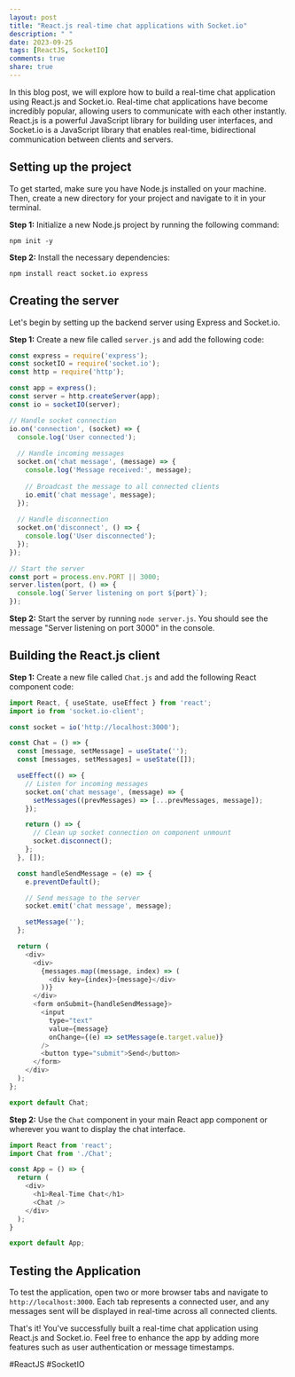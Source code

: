 ```yaml
---
layout: post
title: "React.js real-time chat applications with Socket.io"
description: " "
date: 2023-09-25
tags: [ReactJS, SocketIO]
comments: true
share: true
---
```


In this blog post, we will explore how to build a real-time chat application using React.js and Socket.io. Real-time chat applications have become incredibly popular, allowing users to communicate with each other instantly. React.js is a powerful JavaScript library for building user interfaces, and Socket.io is a JavaScript library that enables real-time, bidirectional communication between clients and servers.

## Setting up the project

To get started, make sure you have Node.js installed on your machine. Then, create a new directory for your project and navigate to it in your terminal.

**Step 1:** Initialize a new Node.js project by running the following command:
```
npm init -y
```

**Step 2:** Install the necessary dependencies:
```
npm install react socket.io express
```

## Creating the server

Let's begin by setting up the backend server using Express and Socket.io.

**Step 1:** Create a new file called `server.js` and add the following code:

```javascript
const express = require('express');
const socketIO = require('socket.io');
const http = require('http');

const app = express();
const server = http.createServer(app);
const io = socketIO(server);

// Handle socket connection
io.on('connection', (socket) => {
  console.log('User connected');
  
  // Handle incoming messages
  socket.on('chat message', (message) => {
    console.log('Message received:', message);
  
    // Broadcast the message to all connected clients
    io.emit('chat message', message);
  });
  
  // Handle disconnection
  socket.on('disconnect', () => {
    console.log('User disconnected');
  });
});

// Start the server
const port = process.env.PORT || 3000;
server.listen(port, () => {
  console.log(`Server listening on port ${port}`);
});
```

**Step 2:** Start the server by running `node server.js`. You should see the message "Server listening on port 3000" in the console.

## Building the React.js client

**Step 1:** Create a new file called `Chat.js` and add the following React component code:

```javascript
import React, { useState, useEffect } from 'react';
import io from 'socket.io-client';

const socket = io('http://localhost:3000');

const Chat = () => {
  const [message, setMessage] = useState('');
  const [messages, setMessages] = useState([]);

  useEffect(() => {
    // Listen for incoming messages
    socket.on('chat message', (message) => {
      setMessages((prevMessages) => [...prevMessages, message]);
    });

    return () => {
      // Clean up socket connection on component unmount
      socket.disconnect();
    };
  }, []);

  const handleSendMessage = (e) => {
    e.preventDefault();

    // Send message to the server
    socket.emit('chat message', message);

    setMessage('');
  };

  return (
    <div>
      <div>
        {messages.map((message, index) => (
          <div key={index}>{message}</div>
        ))}
      </div>
      <form onSubmit={handleSendMessage}>
        <input
          type="text"
          value={message}
          onChange={(e) => setMessage(e.target.value)}
        />
        <button type="submit">Send</button>
      </form>
    </div>
  );
};

export default Chat;
```

**Step 2:** Use the `Chat` component in your main React app component or wherever you want to display the chat interface.

```javascript
import React from 'react';
import Chat from './Chat';

const App = () => {
  return (
    <div>
      <h1>Real-Time Chat</h1>
      <Chat />
    </div>
  );
}

export default App;
```

## Testing the Application

To test the application, open two or more browser tabs and navigate to `http://localhost:3000`. Each tab represents a connected user, and any messages sent will be displayed in real-time across all connected clients.

That's it! You've successfully built a real-time chat application using React.js and Socket.io. Feel free to enhance the app by adding more features such as user authentication or message timestamps.

#ReactJS #SocketIO
